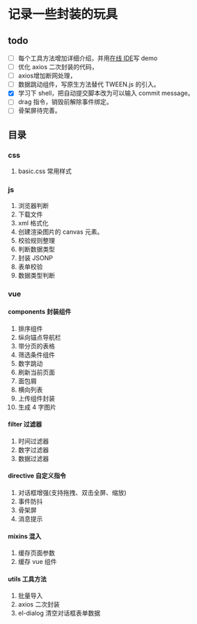 # 记录一些封装的玩具

## todo

- [ ] 每个工具方法增加详细介绍，并用[在线 IDE](http://jsrun.net/)写 demo
- [ ] 优化 axios 二次封装的代码，
- [ ] axios增加断网处理，
- [ ] 数据跳动组件，写原生方法替代 TWEEN.js 的引入。
- [x] 学习下 shell，把自动提交脚本改为可以输入 commit message。
- [ ] drag 指令，销毁前解除事件绑定。
- [ ] 骨架屏待完善。

## 目录

### css

1. basic.css 常用样式

### js

1. 浏览器判断
2. 下载文件
3. xml 格式化
4. 创建渲染图片的 canvas 元素。
5. 校验规则整理
6. 判断数据类型
7. 封装 JSONP
8. 表单校验
9. 数据类型判断

### vue

#### components 封装组件

1. 排序组件
2. 纵向锚点导航栏
3. 带分页的表格
4. 筛选条件组件
5. 数字跳动
6. 刷新当前页面
7. 面包屑
8. 横向列表
9. 上传组件封装
10. 生成 4 字图片

#### filter 过滤器

1. 时间过滤器
2. 数字过滤器
3. 数据过滤器

#### directive 自定义指令

1. 对话框增强(支持拖拽、双击全屏、缩放)
2. 事件防抖
3. 骨架屏
4. 消息提示

#### mixins 混入

1. 缓存页面参数
2. 缓存 vue 组件

#### utils 工具方法

1. 批量导入
2. axios 二次封装
3. el-dialog 清空对话框表单数据
